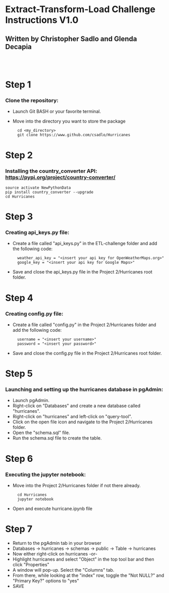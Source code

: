 # Extract-Transform-Load Challenge Instructions V1.0
## Written by Christopher Sadlo and Glenda Decapia

<br><br>

# Step 1
### Clone the repository:

* Launch Git BASH or your favorite terminal.

* Move into the directory you want to store the package


        cd <my_directory>
        git clone https://www.github.com/csadlo/Hurricanes


# Step 2
### Installing the country_converter API:  https://pypi.org/project/country-converter/

    source activate NewPythonData
    pip install country_converter --upgrade
    cd Hurricanes


# Step 3
### Creating api_keys.py file:

* Create a file called "api_keys.py" in the ETL-challenge folder and add the following code:

        weather_api_key = "<insert your api key for OpenWeatherMaps.org>"
        google_key = "<insert your api key for Google Maps>"

* Save and close the api_keys.py file in the Project 2/Hurricanes root folder.


# Step 4
### Creating config.py file:

* Create a file called "config.py" in the Project 2/Hurricanes folder and add the following code:

        username = "<insert your username>"
        password = "<insert your password>"

* Save and close the config.py file in the Project 2/Hurricanes root folder.


# Step 5
### Launching and setting up the hurricanes database in pgAdmin:

* Launch pgAdmin.
* Right-click on "Databases" and create a new database called "hurricanes".
* Right-click on "hurricanes" and left-click on "query-tool".
* Click on the open file icon and navigate to the Project 2/Hurricanes folder.
* Open the "schema.sql" file.
* Run the schema.sql file to create the table.


# Step 6
### Executing the jupyter notebook:

* Move into the Project 2/Hurricanes folder if not there already.

        cd Hurricanes
        jupyter notebook

* Open and execute hurricane.ipynb file

# Step 7

* Return to the pgAdmin tab in your browser
* Databases -> hurricanes -> schemas -> public -> Table -> hurricanes
* Now either right-click on hurricanes 
    -or-
* Highlight hurricanes and select "Object" in the top tool bar and then click "Properties"
* A window will pop-up. Select the "Columns" tab.
* From there, while looking at the "index" row, toggle the "Not NULL?" and "Primary Key?" options to "yes"
* SAVE